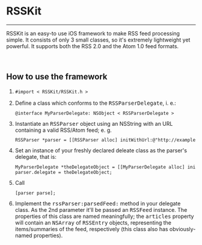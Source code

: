 
<h1>RSSKit</h1>
<hr />
<p>
RSSKit is an easy-to use iOS framework to make RSS feed processing simple. It consists of only 3 small classes, so it's extremely lightweight yet powerful. It supports both the RSS 2.0 and the Atom 1.0 feed formats.
</p>
<br>
<h2>How to use the framework</h2>
<ol>
  <li><pre><tt><code>#import < RSSKit/RSSKit.h ></code></tt></pre></li>
  <li>Define a class which conforms to the <tt>RSSParserDelegate</tt>, i. e.: <code><pre><tt>@interface MyParserDelegate: NSObject < RSSParserDelegate > </tt></pre></code></li>
  <li>Instantiate an <tt>RSSParser</tt> object using an NSString with an URL containing a valid RSS/Atom feed; e. g. <code><tt><pre>RSSParser *parser = [[RSSParser alloc] initWithUrl:@"http://example.com/feed"];</pre></tt></code></li>
  <li>Set an instance of your freshly declared deleate class as the parser's delegate, that is: <code><tt><pre>MyParserDelegate *theDelegateObject = [[MyParserDelegate alloc] init];
parser.delegate = theDelegateObject;</pre></tt></code></li>
  <li>Call <code><tt><pre>[parser parse];</pre></tt></code></li>
  <li>Implement the <tt>rssParser:parsedFeed:</tt> method in your delegate class. As the 2nd parameter it'll be passed an <tt>RSSFeed</tt> instance. The properties of this class are named meaningfully; the <tt>articles</tt> property will contain an <tt>NSArray</tt> of <tt>RSSEntry</tt> objects, representing the items/summaries of the feed, respectively (this class also has obviously-named properties).</li>
